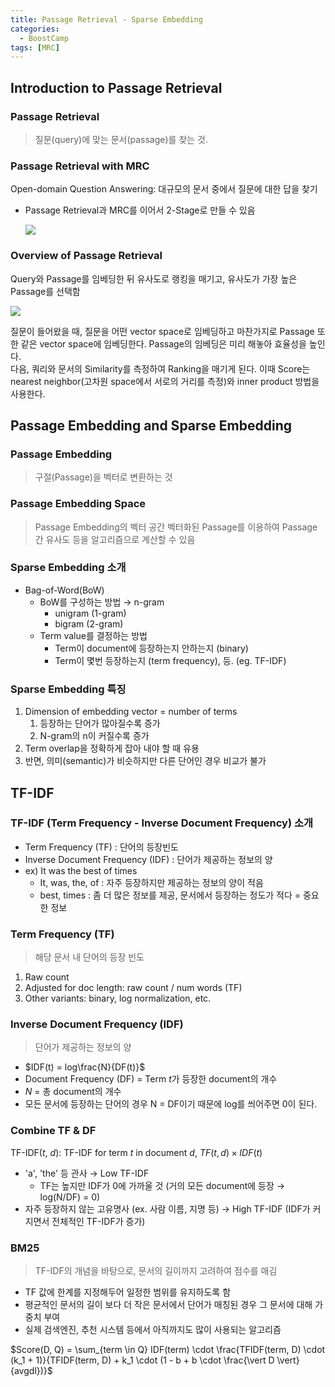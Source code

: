 ```yaml
---
title: Passage Retrieval - Sparse Embedding
categories:
  - BoostCamp
tags: [MRC]
---
```

## Introduction to Passage Retrieval

### Passage Retrieval

> 질문(query)에 맞는 문서(passage)를 찾는 것.
> 

### Passage Retrieval with MRC

Open-domain Question Answering: 대규모의 문서 중에서 질문에 대한 답을 찾기

- Passage Retrieval과 MRC를 이어서 2-Stage로 만들 수 있음
    
    ![](https://drive.google.com/uc?export=view&id=14iurFvUnXIiLZj_XEwNbh5M2ze3ZeDxV)
    

### Overview of Passage Retrieval

Query와 Passage를 임베딩한 뒤 유사도로 랭킹을 매기고, 유사도가 가장 높은 Passage를 선택함

![](https://drive.google.com/uc?export=view&id=1BE1hDFSaRXPx3aTVvuP5BRSe_NU1S210)

질문이 들어왔을 때, 질문을 어떤 vector space로 임베딩하고 마찬가지로 Passage 또한 같은 vector space에 임베딩한다. Passage의 임베딩은 미리 해놓아 효율성을 높인다.  
다음, 쿼리와 문서의 Similarity를 측정하여 Ranking을 매기게 된다. 이때 Score는 nearest neighbor(고차원 space에서 서로의 거리를 측정)와 inner product 방법을 사용한다.

## Passage Embedding and Sparse Embedding

### Passage Embedding

> 구절(Passage)을 벡터로 변환하는 것
>

### Passage Embedding Space

> Passage Embedding의 벡터 공간
벡터화된 Passage를 이용하여 Passage 간 유사도 등을 알고리즘으로 계산할 수 있음
> 

### Sparse Embedding 소개

- Bag-of-Word(BoW)
    - BoW를 구성하는 방법 → n-gram
        - unigram (1-gram)
        - bigram (2-gram)
    - Term value를 결정하는 방법
        - Term이 document에 등장하는지 안하는지 (binary)
        - Term이 몇번 등장하는지 (term frequency), 등. (eg. TF-IDF)

### Sparse Embedding 특징

1. Dimension of embedding vector = number of terms
    1. 등장하는 단어가 많아질수록 증가
    2. N-gram의 n이 커질수록 증가
2. Term overlap을 정확하게 잡아 내야 할 때 유용
3. 반면, 의미(semantic)가 비슷하지만 다른 단어인 경우 비교가 불가

## TF-IDF

### TF-IDF (Term Frequency - Inverse Document Frequency) 소개

- Term Frequency (TF) : 단어의 등장빈도
- Inverse Document Frequency (IDF) : 단어가 제공하는 정보의 양
- ex) It was the best of times
    - It, was, the, of : 자주 등장하지만 제공하는 정보의 양이 적음
    - best, times : 좀 더 많은 정보를 제공, 문서에서 등장하는 정도가 적다 = 중요한 정보

### Term Frequency (TF)

> 해당 문서 내 단어의 등장 빈도

1. Raw count
2. Adjusted for doc length: raw count / num words (TF)
3. Other variants: binary, log normalization, etc.

### Inverse Document Frequency (IDF)

> 단어가 제공하는 정보의 양

- $IDF(t) = log\frac{N}{DF(t)}$
- Document Frequency (DF) = Term $t$가 등장한 document의 개수
- $N$ = 총 document의 개수
- 모든 문서에 등장하는 단어의 경우 N = DF이기 때문에 log를 씌어주면 0이 된다.

### Combine TF & DF

TF-IDF($t$, $d$): TF-IDF for term $t$ in document $d$, $TF(t, d) \times IDF(t)$

- 'a', 'the' 등 관사 → Low TF-IDF
    - TF는 높지만 IDF가 0에 가까울 것 (거의 모든 document에 등장 → log(N/DF) = 0)
- 자주 등장하지 않는 고유명사 (ex. 사람 이름, 지명 등) → High TF-IDF (IDF가 커지면서 전체적인 TF-IDF가 증가)

### BM25

> TF-IDF의 개념을 바탕으로, 문서의 길이까지 고려하여 점수를 매김

- TF 값에 한계를 지정해두어 일정한 범위를 유지하도록 함
- 평균적인 문서의 길이 보다 더 작은 문서에서 단어가 매칭된 경우 그 문서에 대해 가중치 부여
- 실제 검색엔진, 추천 시스템 등에서 아직까지도 많이 사용되는 알고리즘

$Score(D, Q) = \sum_{term \in Q} IDF(term) \cdot \frac{TFIDF(term, D) \cdot (k_1 + 1)}{TFIDF(term, D) + k_1 \cdot (1 - b + b \cdot \frac{\vert D \vert}{avgdl})}$
